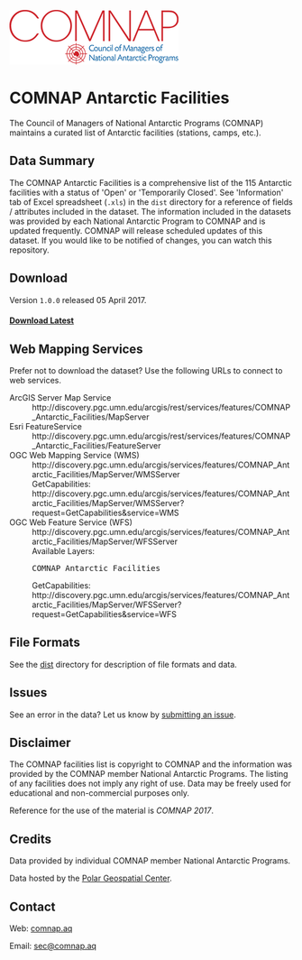 ![COMNAP Logo](/img/comnap-logo-color.png)
# COMNAP Antarctic Facilities
The Council of Managers of National Antarctic Programs (COMNAP) maintains a curated list of Antarctic facilities (stations, camps, etc.).

## Data Summary
The COMNAP Antarctic Facilities is a comprehensive list of the 115 Antarctic facilities with a status of 'Open' or 'Temporarily Closed'. See 'Information' tab of Excel spreadsheet (`.xls`) in the `dist` directory for a reference of fields / attributes included in the dataset. The information included in the datasets was provided by each National Antarctic Program to COMNAP and is updated frequently. COMNAP will release scheduled updates of this dataset. If you would like to be notified of changes, you can watch this repository.

## Download
Version `1.0.0` released 05 April 2017.

#### [Download Latest](https://github.com/PolarGeospatialCenter/comnap-antarctic-facilities/releases)

## Web Mapping Services
Prefer not to download the dataset? Use the following URLs to connect to web services.

<dl>
<dt>ArcGIS Server Map Service</dt>
<dd>http://discovery.pgc.umn.edu/arcgis/rest/services/features/COMNAP_Antarctic_Facilities/MapServer</dd>
<dt>Esri FeatureService</dt>
<dd>http://discovery.pgc.umn.edu/arcgis/rest/services/features/COMNAP_Antarctic_Facilities/FeatureServer
<dt>OGC Web Mapping Service (WMS)</dt>
<dd>http://discovery.pgc.umn.edu/arcgis/services/features/COMNAP_Antarctic_Facilities/MapServer/WMSServer</dd>
<dd>GetCapabilities: http://discovery.pgc.umn.edu/arcgis/services/features/COMNAP_Antarctic_Facilities/MapServer/WMSServer?request=GetCapabilities&service=WMS</dd>
<dt>OGC Web Feature Service (WFS)</dt>
<dd>http://discovery.pgc.umn.edu/arcgis/services/features/COMNAP_Antarctic_Facilities/MapServer/WFSServer</dd>
<dd>Available Layers: <pre>COMNAP_Antarctic_Facilities</pre></dd>
<dd>GetCapabilities: http://discovery.pgc.umn.edu/arcgis/services/features/COMNAP_Antarctic_Facilities/MapServer/WFSServer?request=GetCapabilities&service=WFS</dd>
</dl>

## File Formats
See the [dist](/dist) directory for description of file formats and data.

## Issues
See an error in the data? Let us know by [submitting an issue](https://github.com/PolarGeospatialCenter/comnap-antarctic-facilities/issues).

## Disclaimer
The COMNAP facilities list is copyright to COMNAP and the information was provided by the COMNAP member National Antarctic Programs. The listing of any facilities does not imply any right of use. Data may be freely used for educational and non-commercial purposes only.

Reference for the use of the material is *COMNAP 2017*.

## Credits
Data provided by individual COMNAP member National Antarctic Programs.

Data hosted by the [Polar Geospatial Center](//www.pgc.umn.edu).

## Contact
Web: [comnap.aq](//comnap.aq)

Email: <sec@comnap.aq>
